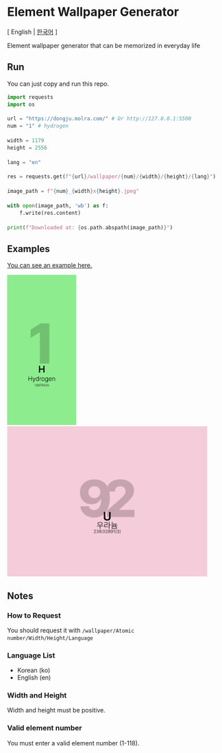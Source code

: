 # Element Wallpaper Generator
\[ English | [한국어](README_ko.md) \]

Element wallpaper generator that can be memorized in everyday life

## Run
You can just copy and run this repo.
```python
import requests
import os

url = "https://dongju.molra.com/" # Or http://127.0.0.1:5500
num = "1" # hydrogen

width = 1179
height = 2556

lang = "en"

res = requests.get(f"{url}/wallpaper/{num}/{width}/{height}/{lang}")

image_path = f"{num}_{width}x{height}.jpeg"
    
with open(image_path, 'wb') as f:
    f.write(res.content)

print(f"Downloaded at: {os.path.abspath(image_path)}")
```

## Examples
[You can see an example here.](https://github.com/v1bt/element-wallpaper/tree/main/examples)

<img src="https://github.com/v1bt/element-wallpaper/blob/main/examples/1_1179x2556.jpeg" width=auto height=350px> <img src="https://github.com/v1bt/element-wallpaper/blob/main/examples/92_2224x1668.jpeg" width=auto height=350px>

## Notes
### How to Request
You should request it with `/wallpaper/Atomic number/Width/Height/Language`

### Language List
- Korean (ko)
- English (en)

### Width and Height
Width and height must be positive.

### Valid element number
You must enter a valid element number (1-118).
